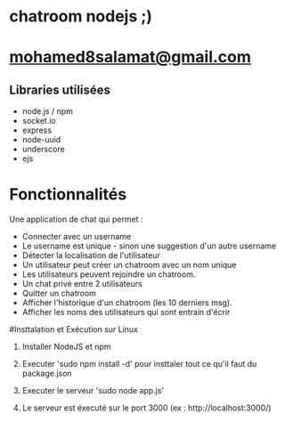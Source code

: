 # chatroom nodejs ;) 
# mohamed8salamat@gmail.com

## Libraries utilisées 
<ul>
  <li>node.js / npm</li>
  <li>socket.io</li>
  <li>express</li>
  <li>node-uuid</li>
  <li>underscore</li>
  <li>ejs</li>
</ul>

# Fonctionnalités
<p>Une application de chat qui permet :</p>
<ul>
  <li>Connecter avec un username</li>
  <li>Le username est unique - sinon une suggestion d'un autre username</li>
  <li>Détecter la localisation de l'utilisateur</li>
  <li>Un utilisateur peut créer un chatroom avec un nom unique</li>
  <li>Les utilisateurs peuvent rejoindre un chatroom.</li>
  <li>Un chat privé entre 2 utilisateurs</li>  
  <li>Quitter un chatroom</li>
  <li>Afficher l'historique d'un chatroom (les 10 derniers msg).</li>
  <li>Afficher les noms des utilisateurs qui sont entrain d'écrir </li>
</ul>

#Insttalation et Exécution sur Linux
1. Installer NodeJS et npm
2. Executer 'sudo npm install -d' pour insttaler tout ce qu'il faut du package.json
3. Executer le serveur   'sudo node app.js'

4. Le serveur est éxecuté sur le port 3000 (ex : http://localhost:3000/)




